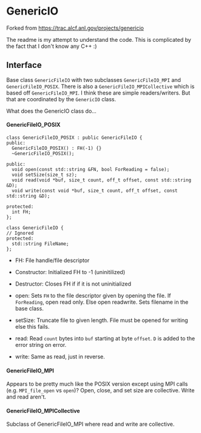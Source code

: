 # GenericIO

Forked from https://trac.alcf.anl.gov/projects/genericio

The readme is my attempt to understand the code. This is complicated by the fact that I don't know any C++ :)

## Interface

Base class `GenericFileIO` with two subclasses `GenericFileIO_MPI` and `GenericFileIO_POSIX`. There is also a `GenericFileIO_MPICollective` which is based off `GenericFileIO_MPI`. I think these are simple readers/writers. But that are coordinated by the `GenericIO` class.

What does the GenericIO class do...

#### GenericFileIO_POSIX

```
class GenericFileIO_POSIX : public GenericFileIO {
public:
  GenericFileIO_POSIX() : FH(-1) {}
  ~GenericFileIO_POSIX();

public:
  void open(const std::string &FN, bool ForReading = false);
  void setSize(size_t sz);
  void read(void *buf, size_t count, off_t offset, const std::string &D);
  void write(const void *buf, size_t count, off_t offset, const std::string &D);

protected:
  int FH;
};

class GenericFileIO {
// Ignored
protected:
  std::string FileName;
};
```

* FH: File handle/file descriptor

* Constructor: Initialized FH to -1 (uninitilized)
* Destructor: Closes FH if if it is not uninitialized

* open: Sets `FH` to the file descriptor given by opening the file. If `ForReading`, open read only. Else open readwrite. Sets filename in the base class.
* setSize: Truncate file to given length. File must be opened for writing else this fails.
* read: Read `count` bytes into `buf` starting at byte `offset`. `D` is added to the error string on error.
* write: Same as read, just in reverse.

#### GenericFileIO_MPI

Appears to be pretty much like the POSIX version except using MPI calls (e.g. `MPI_file_open` vs `open`)? Open, close, and set size are collective. Write and read aren't.

#### GenericFileIO_MPICollective

Subclass of GenericFileIO_MPI where read and write are collective.
